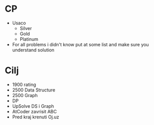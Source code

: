# CP
  - Usaco
    - Silver
    - Gold
    - Platinum
  - For all problems i didn't know put at some list and make sure you understand solution

# Cilj  
  - 1900 rating 
  - 2500 Data Structure
  - 2500 Graph
  - DP 
  - UpSolve DS i Graph
  - AtCoder zavrisit ABC
  - Pred kraj krenuti Oj.uz
